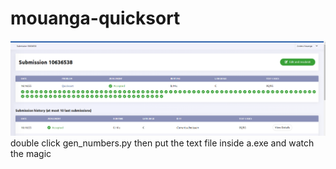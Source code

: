 # mouanga-quicksort
![](https://github.com/IndaPlus22/mouanga-quicksort/blob/main/_2.png?raw=true)
double click gen_numbers.py then put the text file inside a.exe and watch the magic
